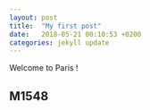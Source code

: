 ```yaml
---
layout: post
title:  "My first post"
date:   2018-05-21 00:10:53 +0200
categories: jekyll update
---
```

Welcome to Paris !
## M1548